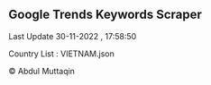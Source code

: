 

## Google Trends Keywords Scraper 
 
Last Update 30-11-2022 , 17:58:50

Country List :
VIETNAM.json



© Abdul Muttaqin 
